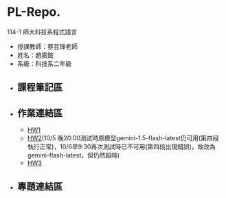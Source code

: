 # PL-Repo.

114-1 師大科技系程式語言
 - 授課教師：蔡芸琤老師
 - 姓名：趙嘉鋐
 - 系級：科技系二年級
 - 課程筆記區
   ---
 - 作業連結區
   ---
   - [HW1](https://github.com/icecat14159/PL-Repo./blob/main/%E7%A8%8B%E5%BC%8F%E8%AA%9E%E8%A8%80HW01_%E6%97%A5%E5%B8%B8%E6%94%AF%E5%87%BA%E9%80%9F%E7%AE%97%E8%88%87%E5%88%86%E6%94%A4.ipynb)
   - [HW2](https://github.com/icecat14159/PL-Repo./blob/main/%E7%A8%8B%E5%BC%8F%E8%AA%9E%E8%A8%80HW02_%E6%88%90%E7%B8%BE%E4%B8%80%E6%9C%AC%E9%80%9A.ipynb)(10/5 晚20:00測試時原模型gemini-1.5-flash-latest仍可用(第四段執行正常)，10/6早9:30再次測試時已不可用(第四段出現錯誤)，故改為gemini-flash-latest，但仍然超時)
   - [HW3](https://github.com/icecat14159/PL-Repo./blob/main/HW03_%E6%9B%B8%E7%B1%8D%E6%B8%85%E5%96%AE.ipynb)
 - 專題連結區
   ---
